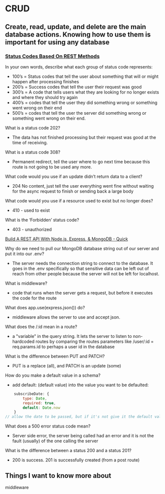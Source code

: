 # CRUD

## Create, read, update, and delete are the main database actions. Knowing how to use them is important for using any database

### [Status Codes Based On REST Methods](https://www.moesif.com/blog/technical/api-design/Which-HTTP-Status-Code-To-Use-For-Every-CRUD-App/)

In your own words, describe what each group of status code represents:

- 100’s = Status codes that tell the user about something that will or might happen after processing finishes
- 200’s = Success codes that tell the user their request was good
- 300’s = A code that tells users what they are looking for no longer exists and where they should try again
- 400’s = codes that tell the user they did something wrong or something went wrong on their end
- 500’s = codes that tell the user the server did something wrong or something went wrong on their end.

What is a status code 202?

- The data has not finished processing but their request was good at the time of receiving.

What is a status code 308?

- Permanent redirect, tell the user where to go next time because this route is not going to be used any more.

What code would you use if an update didn’t return data to a client?

- 204 No content, just tell the user everything went fine without waiting for the async request to finish or sending back a large body

What code would you use if a resource used to exist but no longer does?

- 410 - used to exist

What is the ‘Forbidden’ status code?

- 403 - unauthorized

[Build A REST API With Node.js, Express, & MongoDB - Quick](https://www.youtube.com/channel/UCFbNIlppjAuEX4znoulh0Cw)

Why do we need to pull our MongoDB database string out of our server and put it into our .env?

- The server needs the connection string to connect to the database. It goes in the .env specifically so that sensitive data can be left out of reach from other people because the server will not be left for localhost.

What is middleware?

- code that runs when the server gets a request, but before it executes the code for the route

What does app.use(express.json()) do?

- middleware allows the server to use and accept json.

What does the /:id mean in a route?

- a "variable" in the query string. It lets the server to listen to non-hardcoded routes by comparing the routes parameters like /user/:id = req.params.id to perhaps a user id in the database

What is the difference between PUT and PATCH?

- PUT is a replace (all), and PATCH is an update (some)

How do you make a default value in a schema?

- add default: (default value) into the value you want to be defaulted:

```javascript
    subscribeDate: {
        type: Date,
        required: true,
        default: Date.now
    }
// allow the date to be passed, but if it's not give it the default value of the date the object was created
```

What does a 500 error status code mean?

- Server side error, the server being called had an error and it is not the fault (usually) of the one calling the server

What is the difference between a status 200 and a status 201?

- 200 is success. 201 is successfully created (from a post route)

## Things I want to know more about

middleware
